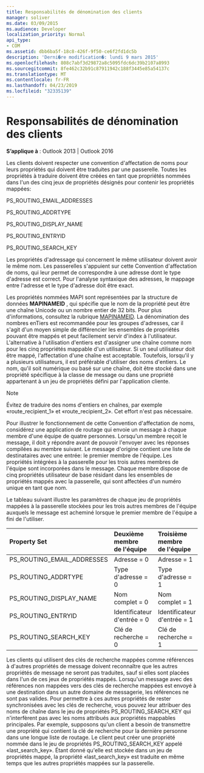 ```yaml
---
title: Responsabilités de dénomination des clients
manager: soliver
ms.date: 03/09/2015
ms.audience: Developer
localization_priority: Normal
api_type:
- COM
ms.assetid: dbb6ba5f-18c8-426f-9f50-ce6f2fd1dc5b
description: 'Derni�re modification�: lundi 9 mars 2015'
ms.openlocfilehash: 808c7abf3d29872a8c5095fdc6dc39b2107a8993
ms.sourcegitcommit: 8fe462c32b91c87911942c188f3445e85a54137c
ms.translationtype: MT
ms.contentlocale: fr-FR
ms.lasthandoff: 04/23/2019
ms.locfileid: "32335139"
---
```

# <a name="client-naming-responsibilities"></a>Responsabilités de dénomination des clients

  
  
**S’applique à** : Outlook 2013 | Outlook 2016 
  
Les clients doivent respecter une convention d'affectation de noms pour leurs propriétés qui doivent être traduites par une passerelle. Toutes les propriétés à traduire doivent être créées en tant que propriétés nommées dans l'un des cinq jeux de propriétés désignés pour contenir les propriétés mappées:
  
PS_ROUTING_EMAIL_ADDRESSES
  
PS_ROUTING_ADDRTYPE
  
PS_ROUTING_DISPLAY_NAME
  
PS_ROUTING_ENTRYID
  
PS_ROUTING_SEARCH_KEY
  
Les propriétés d'adressage qui concernent le même utilisateur doivent avoir le même nom. Les passerelles s'appuient sur cette Convention d'affectation de noms, qui leur permet de correspondre à une adresse dont le type d'adresse est correct. Pour l'analyse syntaxique des adresses, le mappage entre l'adresse et le type d'adresse doit être exact.
  
Les propriétés nommées MAPI sont représentées par la structure de données **MAPINAMEID** , qui spécifie que le nom de la propriété peut être une chaîne Unicode ou un nombre entier de 32 bits. Pour plus d'informations, consultez la rubrique [MAPINAMEID](mapinameid.md). La dénomination des nombres enTiers est recommandée pour les groupes d'adresses, car il s'agit d'un moyen simple de différencier les ensembles de propriétés pouvant être mappés et peut facilement servir d'index à l'utilisateur. L'alternative à l'utilisation d'entiers est d'assigner une chaîne comme nom pour les cinq propriétés mappable d'un utilisateur. Si un seul utilisateur doit être mappé, l'affectation d'une chaîne est acceptable. Toutefois, lorsqu'il y a plusieurs utilisateurs, il est préférable d'utiliser des noms d'entiers. Le nom, qu'il soit numérique ou basé sur une chaîne, doit être stocké dans une propriété spécifique à la classe de message ou dans une propriété appartenant à un jeu de propriétés défini par l'application cliente. 
  
> [!NOTE]
> Évitez de traduire des noms d'entiers en chaînes, par exemple «route_recipient_1» et «route_recipient_2». Cet effort n'est pas nécessaire. 
  
Pour illustrer le fonctionnement de cette Convention d'affectation de noms, considérez une application de routage qui envoie un message à chaque membre d'une équipe de quatre personnes. Lorsqu'un membre reçoit le message, il doit y répondre avant de pouvoir l'envoyer avec les réponses compilées au membre suivant. Le message d'origine contient une liste de destinataires avec une entrée: le premier membre de l'équipe. Les propriétés intégrées à la passerelle pour les trois autres membres de l'équipe sont incorporées dans le message. Chaque membre dispose de cinq propriétés utilisateur de base résidant dans les ensembles de propriétés mappés avec la passerelle, qui sont affectées d'un numéro unique en tant que nom. 
  
Le tableau suivant illustre les paramètres de chaque jeu de propriétés mappées à la passerelle stockées pour les trois autres membres de l'équipe auxquels le message est acheminé lorsque le premier membre de l'équipe a fini de l'utiliser.
  
|**Property Set**|**Deuxième membre <br/> de l'équipe**|**Troisième membre <br/> de l'équipe**|**Quatrième membre <br/> d'équipe**|
|:-----|:-----|:-----|:-----|
|PS_ROUTING_EMAIL_ADDRESSES  <br/> |Adresse = 0  <br/> |Adresse = 1  <br/> |Adresse = 2  <br/> |
|PS_ROUTING_ADDRTYPE  <br/> |Type d'adresse = 0  <br/> |Type d'adresse = 1  <br/> |Type d'adresse = 2  <br/> |
|PS_ROUTING_DISPLAY_NAME  <br/> |Nom complet = 0  <br/> |Nom complet = 1  <br/> |Nom complet = 2  <br/> |
|PS_ROUTING_ENTRYID  <br/> |Identificateur d'entrée = 0  <br/> |Identificateur d'entrée = 1  <br/> |Identificateur d'entrée = 2  <br/> |
|PS_ROUTING_SEARCH_KEY  <br/> |Clé de recherche = 0  <br/> |Clé de recherche = 1  <br/> |Clé de recherche = 2  <br/> |
   
Les clients qui utilisent des clés de recherche mappées comme références à d'autres propriétés de message doivent reconnaître que les autres propriétés de message ne seront pas traduites, sauf si elles sont placées dans l'un de ces jeux de propriétés mappés. Lorsqu'un message avec des références non mappées vers des clés de recherche mappées est envoyé à une destination dans un autre domaine de messagerie, les références ne sont pas valides. Pour permettre à ces autres propriétés de rester synchronisées avec les clés de recherche, vous pouvez leur attribuer des noms de chaîne dans le jeu de propriétés PS_ROUTING_SEARCH_KEY qui n'interfèrent pas avec les noms attribués aux propriétés mappables principales. Par exemple, supposons qu'un client a besoin de transmettre une propriété qui contient la clé de recherche pour la dernière personne dans une longue liste de routage. Le client peut créer une propriété nommée dans le jeu de propriétés PS_ROUTING_SEARCH_KEY appelé «last_search_key». Étant donné qu'elle est stockée dans un jeu de propriétés mappé, la propriété «last_search_key» est traduite en même temps que les autres propriétés mappées sur la passerelle.
  

